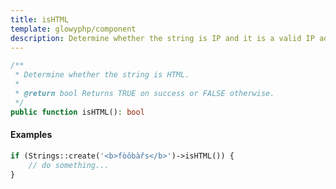 ```yaml
---
title: isHTML
template: glowyphp/component
description: Determine whether the string is IP and it is a valid IP address.
---
```


```php
/**
 * Determine whether the string is HTML.
 *
 * @return bool Returns TRUE on success or FALSE otherwise.
 */
public function isHTML(): bool
```

#### Examples

```php
if (Strings::create('<b>fòôbàřs</b>')->isHTML()) {
    // do something...
}
```
